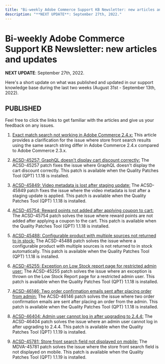 ```yaml
---
title: "Bi-weekly Adobe Commerce Support KB Newsletter: new articles and updates"
description: "**NEXT UPDATE**: September 27th, 2022."
---
```


# Bi-weekly Adobe Commerce Support KB Newsletter: new articles and updates

 **NEXT UPDATE**: September 27th, 2022.

Here's a short update on what was published and updated in our support knowledge base during the last two weeks (August 31st - September 13th, 2022).

## PUBLISHED

Feel free to click the links to get familiar with the articles and give us your feedback on any issues.

1. [Exact match search not working in Adobe Commerce 2.4.x:](https://support.magento.com/hc/en-us/articles/8886060446221-Exact-match-search-not-working-in-Adobe-Commerce-2-4-x) This article provides a clarification for the issue where store front search results using the same search string differ in Adobe Commerce 2.4.x compared to Adobe Commerce 2.3.x.

1. [ACSD-45257: GraphQL doesn't display cart discount correctly:](https://support.magento.com/hc/en-us/articles/9048141537293-ACSD-45257-GraphQL-doesn-t-display-cart-discount-correctly) The ACSD-45257 patch fixes the issue where GraphQL doesn't display the cart discount correctly. This patch is available when the Quality Patches Tool (QPT) 1.1.18 is installed.

1. [ACSD-45849: Video metadata is lost after staging update:](https://support.magento.com/hc/en-us/articles/8856533471757-ACSD-45849-Video-metadata-is-lost-after-staging-update) The ACSD-45849 patch fixes the issue where the video metadata is lost after a staging update is applied. This patch is available when the Quality Patches Tool (QPT) 1.1.18 is installed.

1. [ACSD-45754: Reward points not added after applying coupon to cart:](https://experienceleague.adobe.com/docs/commerce-knowledge-base/kb/support-tools/patches/acsd-45754-reward-points-not-added-after-applying-coupon-to-the-cart.html) The ACSD-45754 patch solves the issue where reward points are not added after applying a coupon to the cart. This patch is available when the Quality Patches Tool (QPT) 1.1.18 is installed.

1. [ACSD-45488: Configurable product with multiple sources not returned to in stock:](https://support.magento.com/hc/en-us/articles/8800178707469-ACSD-45488-Configurable-product-with-multiple-sources-not-returned-to-in-stock-automatically) The ACSD-45488 patch solves the issue where a configurable product with multiple sources is not returned to in stock automatically. This patch is available when the Quality Patches Tool (QPT) 1.1.18 is installed.

1. [ACSD-45255: Exception on Low Stock report page for restricted admin user:](https://support.magento.com/hc/en-us/articles/8881093588237-ACSD-45255-Exception-on-Low-Stock-report-page-for-restricted-admin-user) The ACSD-45255 patch solves the issue where an exception is thrown on the Low Stock Report page for a restricted admin user. This patch is available when the Quality Patches Tool (QPT) 1.1.18 is installed.

1. [ACSD-46146: Two order confirmation emails sent after placing order from admin:](https://support.magento.com/hc/en-us/articles/8881098943373-ACSD-46146-Two-order-confirmation-emails-sent-after-placing-order-from-admin) The ACSD-46146 patch solves the issue where two order confirmation emails are sent after placing an order from the admin. This patch is available when the Quality Patches Tool (QPT) 1.1.18 is installed.

1. [ACSD-46404: Admin user cannot log in after upgrading to 2.4.4:](https://support.magento.com/hc/en-us/articles/9020303315213-ACSD-46404-Admin-user-cannot-log-in-after-upgrading-to-2-4-4) The ACSD-46404 patch solves the issue where an admin user cannot log in after upgrading to 2.4.4. This patch is available when the Quality Patches Tool (QPT) 1.1.19 is installed.

1. [ACSD-45781: Store front search field not displayed on mobile:](https://support.magento.com/hc/en-us/articles/9051855262477-ACSD-45781-Store-front-search-field-not-displayed-on-mobile) The MDVA-45781 patch solves the issue where the store front search field is not displayed on mobile. This patch is available when the Quality Patches Tool (QPT) 1.1.19 is installed.